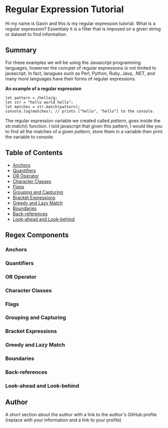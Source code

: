# Regular Expression Tutorial

Hi my name is Gavin and this is my regular expression tutorial. What is a regular expression? Essentialy it is a filter that is imposed on a given string or dataset to find information. 

## Summary

For these examples we will be using the Javascript programming languages, howerver the concpet of regular expressions is not limited to javascript. In fact, lanagues such as Perl, Python, Ruby, Java, .NET, and many more languages have their forms of regular expressions. 

**An example of a regular expression**
```
let pattern = /hello/g;
let str = "hello world hello";
let matches = str.match(pattern);
console.log(matches); // prints ["hello", "hello"] to the console.
```
The regular expression variable we created called *pattern*, goes inside the str.match() function. I told javascript that given this pattern, I would like you to find all the matches
of a given *pattern*, store them in a variable then print the variable to console. 


## Table of Contents

- [Anchors](#anchors)
- [Quantifiers](#quantifiers)
- [OR Operator](#or-operator)
- [Character Classes](#character-classes)
- [Flags](#flags)
- [Grouping and Capturing](#grouping-and-capturing)
- [Bracket Expressions](#bracket-expressions)
- [Greedy and Lazy Match](#greedy-and-lazy-match)
- [Boundaries](#boundaries)
- [Back-references](#back-references)
- [Look-ahead and Look-behind](#look-ahead-and-look-behind)

## Regex Components

### Anchors

### Quantifiers

### OR Operator

### Character Classes

### Flags

### Grouping and Capturing

### Bracket Expressions

### Greedy and Lazy Match

### Boundaries

### Back-references

### Look-ahead and Look-behind

## Author

A short section about the author with a link to the author's GitHub profile (replace with your information and a link to your profile)
